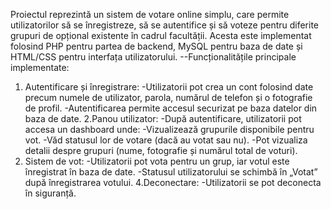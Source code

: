 Proiectul reprezintă un sistem de votare online simplu, care permite utilizatorilor să se înregistreze, să se autentifice și să voteze pentru diferite grupuri de opțional existente în cadrul facultății. 
Acesta este implementat folosind PHP pentru partea de backend, MySQL pentru baza de date și HTML/CSS pentru interfața utilizatorului.
--Funcționalitățile principale implementate:
1. Autentificare și înregistrare:
-Utilizatorii pot crea un cont folosind date precum numele de utilizator, parola, numărul de telefon și o fotografie de profil.
-Autentificarea permite accesul securizat pe baza datelor din baza de date.
2.Panou utilizator:
-După autentificare, utilizatorii pot accesa un dashboard unde:
-Vizualizează grupurile disponibile pentru vot.
-Văd statusul lor de votare (dacă au votat sau nu).
-Pot vizualiza detalii despre grupuri (nume, fotografie și numărul total de voturi).
3. Sistem de vot:
-Utilizatorii pot vota pentru un grup, iar votul este înregistrat în baza de date.
-Statusul utilizatorului se schimbă în „Votat” după înregistrarea votului.
4.Deconectare:
-Utilizatorii se pot deconecta în siguranță.
